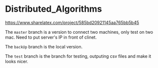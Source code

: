 # Distributed_Algorithms

https://www.sharelatex.com/project/585bd20921145aa765bb5b45

The `master` branch is a version to connect two machines, only test on two mac. Need to put server's IP in front of clinet.

The `backUp` branch is the local version.

The `test` branch is the branch for testing, outputing csv files and make it looks nicer.
